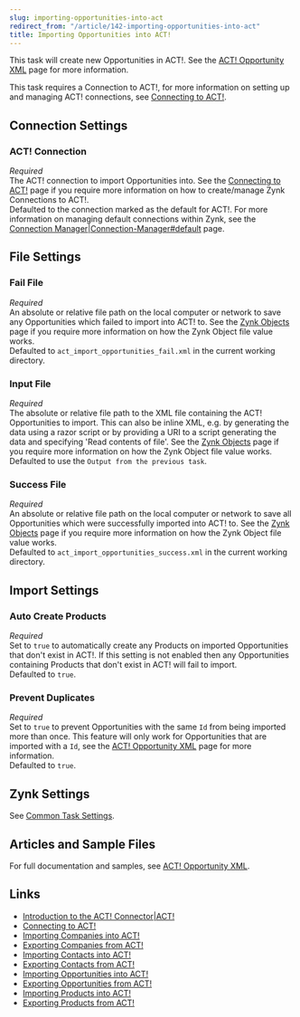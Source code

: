 ```yaml
---
slug: importing-opportunities-into-act
redirect_from: "/article/142-importing-opportunities-into-act"
title: Importing Opportunities into ACT!
---
```

This task will create new Opportunities in ACT!. See the [ACT! Opportunity XML](act!-opportunity-xml) page for more information.

This task requires a Connection to ACT!, for more information on setting up and managing ACT! connections, see [Connecting to ACT!](connecting-to-act!).

## Connection Settings  
### ACT! Connection
_Required_  
The ACT! connection to import Opportunities into. See the [Connecting to ACT!](connecting-to-act!) page if you require more information on how to create/manage Zynk Connections to ACT!.  
Defaulted to the connection marked as the default for ACT!. For more information on managing default connections within Zynk, see the [Connection Manager|Connection-Manager#default](connection-manager|connection-manager#default) page.

## File Settings
### Fail File
_Required_  
An absolute or relative file path on the local computer or network to save any Opportunities which failed to import into ACT! to. See the [Zynk Objects](zynk-objects) page if you require more information on how the Zynk Object file value works.  
Defaulted to `act_import_opportunities_fail.xml` in the current working directory.  

### Input File
_Required_  
The absolute or relative file path to the XML file containing the ACT! Opportunities to import. This can also be inline XML, e.g. by generating the data using a razor script or by providing a URI to a script generating the data and specifying 'Read contents of file'. See the [Zynk Objects](zynk-objects) page if you require more information on how the Zynk Object file value works.  
Defaulted to use the `Output from the previous task`.

### Success File
_Required_  
An absolute or relative file path on the local computer or network to save all Opportunities which were successfully imported into ACT! to. See the [Zynk Objects](zynk-objects) page if you require more information on how the Zynk Object file value works.  
Defaulted to `act_import_opportunities_success.xml` in the current working directory.

## Import Settings  
### Auto Create Products  
_Required_  
Set to `true` to automatically create any Products on imported Opportunities that don't exist in ACT!. If this setting is not enabled then any Opportunities containing Products that don't exist in ACT! will fail to import.  
Defaulted to `true`.

### Prevent Duplicates 
_Required_  
Set to `true` to prevent Opportunities with the same `Id` from being imported more than once. This feature will only work for Opportunities that are imported with a `Id`, see the [ACT! Opportunity XML](act!-opportunity-xml) page for more information.  
Defaulted to `true`.

## Zynk Settings
See [Common Task Settings](common-task-settings).

## Articles and Sample Files
For full documentation and samples, see [ACT! Opportunity XML](act!-opportunity-xml).

## Links
- [Introduction to the ACT! Connector|ACT!](introduction-to-the-act!-connector|act!)
- [Connecting to ACT!](connecting-to-act!)
- [Importing Companies into ACT!](importing-companies-into-act!)
- [Exporting Companies from ACT!](exporting-companies-from-act!)
- [Importing Contacts into ACT!](importing-contacts-into-act!)
- [Exporting Contacts from ACT!](exporting-contacts-from-act!)
- [Importing Opportunities into ACT!](importing-opportunities-into-act!)
- [Exporting Opportunities from ACT!](exporting-opportunities-from-act!)
- [Importing Products into ACT!](importing-products-into-act!)
- [Exporting Products from ACT!](exporting-products-from-act!)

